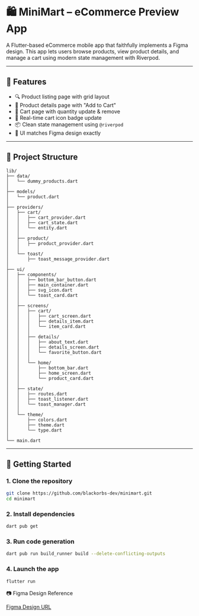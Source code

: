 # 🛍️ MiniMart – eCommerce Preview App

A Flutter-based eCommerce mobile app that faithfully implements a Figma design. This app lets users browse products, view product details, and manage a cart using modern state management with Riverpod.

---

## 📱 Features

- 🔍 Product listing page with grid layout
- 📄 Product details page with "Add to Cart"
- 🛒 Cart page with quantity update & remove
- 🔄 Real-time cart icon badge update
- 📦 Clean state management using `@riverpod`
- 🎨 UI matches Figma design exactly

---

## 📁 Project Structure
```
lib/
├── data/
│   └── dummy_products.dart
│
├── models/
│   └── product.dart
│
├── providers/
│   ├── cart/
│   │   ├── cart_provider.dart
│   │   ├── cart_state.dart
│   │   └── entity.dart
│   │
│   ├── product/
│   │   ├── product_provider.dart
│   │
│   └── toast/
│       ├── toast_message_provider.dart
│
├── ui/
│   ├── components/
│   │   ├── bottom_bar_button.dart
│   │   ├── main_container.dart
│   │   ├── svg_icon.dart
│   │   └── toast_card.dart
│   │
│   ├── screens/
│   │   ├── cart/
│   │   │   ├── cart_screen.dart
│   │   │   ├── details_item.dart
│   │   │   └── item_card.dart
│   │   │
│   │   ├── details/
│   │   │   ├── about_text.dart
│   │   │   ├── details_screen.dart
│   │   │   └── favorite_button.dart
│   │   │
│   │   └── home/
│   │       ├── bottom_bar.dart
│   │       ├── home_screen.dart
│   │       └── product_card.dart
│   │
│   ├── state/
│   │   ├── routes.dart
│   │   ├── toast_listener.dart
│   │   └── toast_manager.dart
│   │
│   └── theme/
│       ├── colors.dart
│       ├── theme.dart
│       └── type.dart
│
└── main.dart
```
---

## 🧪 Getting Started

### 1. Clone the repository

```bash
git clone https://github.com/blackorbs-dev/minimart.git
cd minimart
```

### 2. Install dependencies
```bash
dart pub get
```

### 3. Run code generation
```bash
dart pub run build_runner build --delete-conflicting-outputs
```

### 4. Launch the app
```bash
flutter run
```

📷 Figma Design Reference

[Figma Design URL](https://www.figma.com/design/ff6kLW7UB7N7JH8P33j39j/Alphatwelve-Mobile-App-Developer-Assessment)

